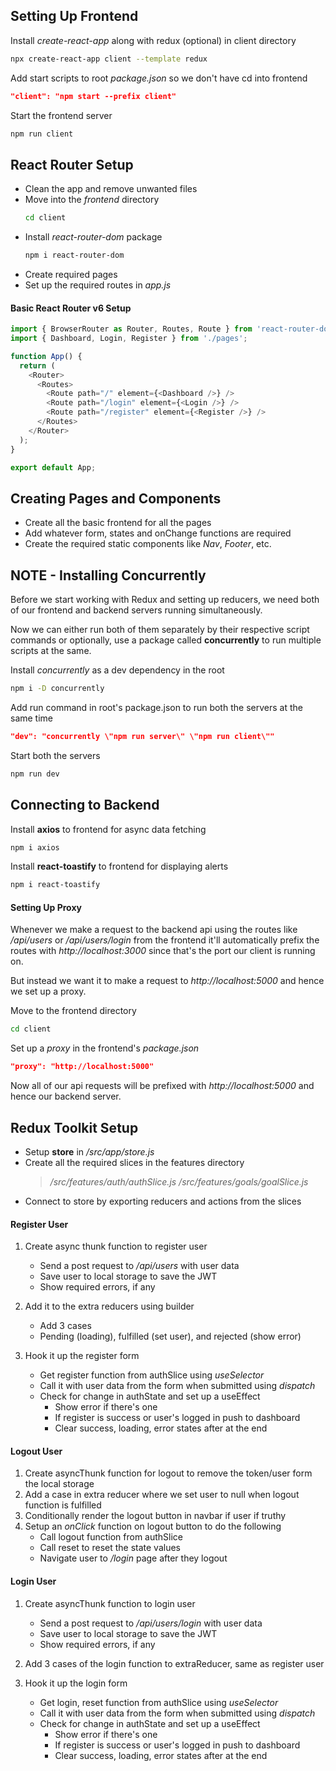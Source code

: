 ## Setting Up Frontend

Install _create-react-app_ along with redux (optional) in client directory

```bash
npx create-react-app client --template redux
```

Add start scripts to root _package.json_ so we don't have cd into frontend

```json
"client": "npm start --prefix client"
```

Start the frontend server

```bash
npm run client
```

## React Router Setup

- Clean the app and remove unwanted files
- Move into the _frontend_ directory
  ```bash
  cd client
  ```
- Install _react-router-dom_ package
  ```bash
  npm i react-router-dom
  ```
- Create required pages
- Set up the required routes in _app.js_

#### Basic React Router v6 Setup

```js
import { BrowserRouter as Router, Routes, Route } from 'react-router-dom';
import { Dashboard, Login, Register } from './pages';

function App() {
  return (
    <Router>
      <Routes>
        <Route path="/" element={<Dashboard />} />
        <Route path="/login" element={<Login />} />
        <Route path="/register" element={<Register />} />
      </Routes>
    </Router>
  );
}

export default App;
```

## Creating Pages and Components

- Create all the basic frontend for all the pages
- Add whatever form, states and onChange functions are required
- Create the required static components like _Nav_, _Footer_, etc.

## NOTE - Installing Concurrently

Before we start working with Redux and setting up reducers, we need both of our frontend and backend servers running simultaneously.

Now we can either run both of them separately by their respective script commands or optionally, use a package called **concurrently** to run multiple scripts at the same.

Install _concurrently_ as a dev dependency in the root

```bash
npm i -D concurrently
```

Add run command in root's package.json to run both the servers at the same time

```json
"dev": "concurrently \"npm run server\" \"npm run client\""
```

Start both the servers

```bash
npm run dev
```

## Connecting to Backend

Install **axios** to frontend for async data fetching

```bash
npm i axios
```

Install **react-toastify** to frontend for displaying alerts

```bash
npm i react-toastify
```

#### Setting Up Proxy

Whenever we make a request to the backend api using the routes like _/api/users_ or _/api/users/login_ from the frontend it'll automatically prefix the routes with _http://localhost:3000_ since that's the port our client is running on.

But instead we want it to make a request to _http://localhost:5000_ and hence we set up a proxy.

Move to the frontend directory

```bash
cd client
```

Set up a _proxy_ in the frontend's _package.json_

```json
"proxy": "http://localhost:5000"
```

Now all of our api requests will be prefixed with _http://localhost:5000_ and hence our backend server.

## Redux Toolkit Setup

- Setup **store** in _/src/app/store.js_
- Create all the required slices in the features directory
  > _/src/features/auth/authSlice.js_
  > _/src/features/goals/goalSlice.js_
- Connect to store by exporting reducers and actions from the slices

#### Register User

1. Create async thunk function to register user

   - Send a post request to _/api/users_ with user data
   - Save user to local storage to save the JWT
   - Show required errors, if any

2. Add it to the extra reducers using builder

   - Add 3 cases
   - Pending (loading), fulfilled (set user), and rejected (show error)

3. Hook it up the register form

   - Get register function from authSlice using _useSelector_
   - Call it with user data from the form when submitted using _dispatch_
   - Check for change in authState and set up a useEffect
     - Show error if there's one
     - If register is success or user's logged in push to dashboard
     - Clear success, loading, error states after at the end

#### Logout User

1. Create asyncThunk function for logout to remove the token/user form the local storage
2. Add a case in extra reducer where we set user to null when logout function is fulfilled
3. Conditionally render the logout button in navbar if user if truthy
4. Setup an _onClick_ function on logout button to do the following
   - Call logout function from authSlice
   - Call reset to reset the state values
   - Navigate user to _/login_ page after they logout

#### Login User

1. Create asyncThunk function to login user

   - Send a post request to _/api/users/login_ with user data
   - Save user to local storage to save the JWT
   - Show required errors, if any

2. Add 3 cases of the login function to extraReducer, same as register user

3. Hook it up the login form

   - Get login, reset function from authSlice using _useSelector_
   - Call it with user data from the form when submitted using _dispatch_
   - Check for change in authState and set up a useEffect
     - Show error if there's one
     - If register is success or user's logged in push to dashboard
     - Clear success, loading, error states after at the end
